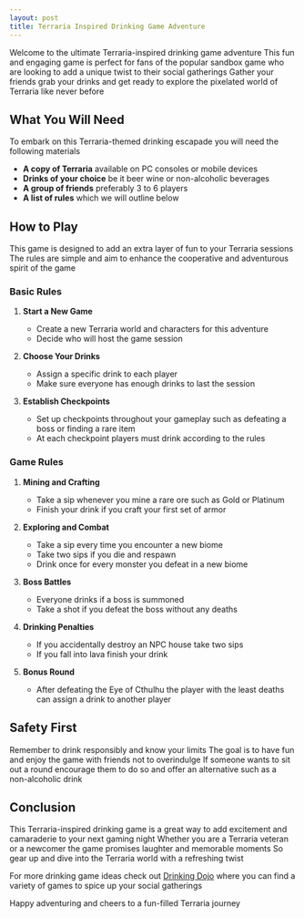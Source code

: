 ```yaml
---
layout: post
title: Terraria Inspired Drinking Game Adventure
---
```



Welcome to the ultimate Terraria-inspired drinking game adventure This fun and engaging game is perfect for fans of the popular sandbox game who are looking to add a unique twist to their social gatherings Gather your friends grab your drinks and get ready to explore the pixelated world of Terraria like never before

## What You Will Need

To embark on this Terraria-themed drinking escapade you will need the following materials

- **A copy of Terraria** available on PC consoles or mobile devices
- **Drinks of your choice** be it beer wine or non-alcoholic beverages
- **A group of friends** preferably 3 to 6 players
- **A list of rules** which we will outline below

## How to Play

This game is designed to add an extra layer of fun to your Terraria sessions The rules are simple and aim to enhance the cooperative and adventurous spirit of the game

### Basic Rules

1. **Start a New Game**
   - Create a new Terraria world and characters for this adventure
   - Decide who will host the game session

2. **Choose Your Drinks**
   - Assign a specific drink to each player
   - Make sure everyone has enough drinks to last the session

3. **Establish Checkpoints**
   - Set up checkpoints throughout your gameplay such as defeating a boss or finding a rare item
   - At each checkpoint players must drink according to the rules

### Game Rules

1. **Mining and Crafting**
   - Take a sip whenever you mine a rare ore such as Gold or Platinum
   - Finish your drink if you craft your first set of armor

2. **Exploring and Combat**
   - Take a sip every time you encounter a new biome
   - Take two sips if you die and respawn
   - Drink once for every monster you defeat in a new biome

3. **Boss Battles**
   - Everyone drinks if a boss is summoned
   - Take a shot if you defeat the boss without any deaths

4. **Drinking Penalties**
   - If you accidentally destroy an NPC house take two sips
   - If you fall into lava finish your drink

5. **Bonus Round**
   - After defeating the Eye of Cthulhu the player with the least deaths can assign a drink to another player

## Safety First

Remember to drink responsibly and know your limits The goal is to have fun and enjoy the game with friends not to overindulge If someone wants to sit out a round encourage them to do so and offer an alternative such as a non-alcoholic drink

## Conclusion

This Terraria-inspired drinking game is a great way to add excitement and camaraderie to your next gaming night Whether you are a Terraria veteran or a newcomer the game promises laughter and memorable moments So gear up and dive into the Terraria world with a refreshing twist

For more drinking game ideas check out [Drinking Dojo](https://drinkingdojo.com/) where you can find a variety of games to spice up your social gatherings

Happy adventuring and cheers to a fun-filled Terraria journey